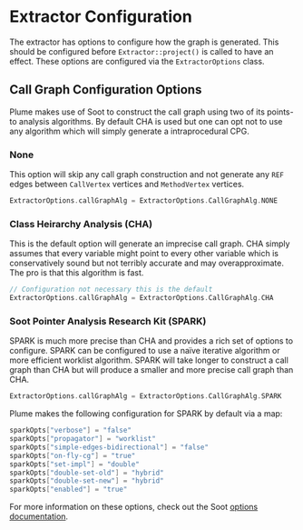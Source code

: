 # Extractor Configuration

The extractor has options to configure how the graph is generated. This should be configured before
`Extractor::project()` is called to have an effect. These options are configured via the
`ExtractorOptions` class.

## Call Graph Configuration Options

Plume makes use of Soot to construct the call graph using two of its points-to analysis algorithms.
By default CHA is used but one can opt not to use any algorithm which will
simply generate a intraprocedural CPG.

### None

This option will skip any call graph construction and not generate any `REF` edges between
`CallVertex` vertices and `MethodVertex` vertices.

```kotlin
ExtractorOptions.callGraphAlg = ExtractorOptions.CallGraphAlg.NONE
```

### Class Heirarchy Analysis (CHA)

This is the default option will generate an imprecise call graph. CHA simply assumes that every
variable might point to every other variable which is conservatively sound but not terribly accurate
and may overapproximate. The pro is that this algorithm is fast.

```kotlin
// Configuration not necessary this is the default
ExtractorOptions.callGraphAlg = ExtractorOptions.CallGraphAlg.CHA 
```

### Soot Pointer Analysis Research Kit (SPARK)

SPARK is much more precise than CHA and provides a rich set of options to configure. SPARK can be
configured to use a naïve iterative algorithm or more efficient worklist algorithm. SPARK will take
longer to construct a call graph than CHA but will produce a smaller and more precise call graph
than CHA.

```kotlin
ExtractorOptions.callGraphAlg = ExtractorOptions.CallGraphAlg.SPARK
```

Plume makes the following configuration for SPARK by default via a map:

```kotlin
sparkOpts["verbose"] = "false"
sparkOpts["propagator"] = "worklist"
sparkOpts["simple-edges-bidirectional"] = "false"
sparkOpts["on-fly-cg"] = "true"
sparkOpts["set-impl"] = "double"
sparkOpts["double-set-old"] = "hybrid"
sparkOpts["double-set-new"] = "hybrid"
sparkOpts["enabled"] = "true"
```

For more information on these options, check out the Soot 
[options documentation](https://soot-build.cs.uni-paderborn.de/public/origin/develop/soot/soot-develop/options/soot_options.htm#phase_5_2).